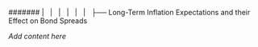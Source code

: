 ####### |   |   |   |   |   |   ├── Long-Term Inflation Expectations and their Effect on Bond Spreads

*Add content here*